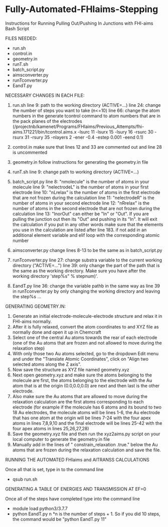 # Fully-Automated-FHIaims-Stepping
Instructions for Running Pulling Out/Pushing In Junctions with FHI-aims Bash Script

FILES NEEDED:
- run.sh
- control.in
- geometry.in
- runT.sh
- batch_script.py
- aimsconverter.py
- runTconverter.py
- EandT.py

NECESSARY CHANGES IN EACH FILE:
1. run.sh
    line 9: path to the working directory   (ACTIVE=...)
    line 24: change the number of steps you want to take    (n<=10)
    line 66: change the atom numbers in the generate tcontrol command to atom numbers that are in the pack planes of the electrodes     (/projectnb/kamenet/Programs/FHIaims/Previous_Attempts/fhi-aims.171221/bin/tcontrol.aims.x -lsurc 11 -lsurx 15 -lsury 16 -rsurc 30 -rsurx 31 -rsury 35 -nlayers 2 -ener -0.4 -estep 0.001 -eend 0.1)

2. control.in
    make sure that lines 12 and 33 are commented out and line 28 is uncommented

3. geometry.in
    follow instructions for generating the geometry.in file

4. runT.sh
    line 9: change path to working directory (ACTIVE=...)
    
5. batch_script.py
    line 8: "nmolecule" is the number of atoms in your molecule
	line 9: "nelectrodeL" is the number of atoms in your first electrode
	line 10: "nLrelax" is the number of atoms in the first electrode that are not frozen during the calculation
	line 11: "nelectrodeR" is the number of atoms in your second electrode 
	line 12: "nRrelax" is the number of atoms in the second electrode that are not frozen during the calculation
	line 13: "InorOut" can either be "In" or "Out". If you are pulling the junction out then its "Out" and pushing in its "In". It will exit the calculation if you put in any other words
    make sure that the elements you use in the calculation are listed after line 183. if not add in an additional element variable and elif loop with the corresponding atomic number

6. aimsconverter.py
    change lines 8-13 to be the same as in batch_script.py
    
7. runTconverter.py
    line 27: change substra variable to the current working directory  ("ACTIVE=...")
    line 39: only change the part of the path that is the same as the working directory. Make sure you have after the working directory 'step%s" % stepnum)'. 
    
8. EandT.py
    line 36: change the variable pathb in the same way as line 39 in runTconverter.py by only changing the working directory and leaving the step%s ...
    

GENERATING GEOMETRY.IN:  
1. Generate an initial electrode-molecule-electrode structure and relax it in FHI-aims normally. 
2. After it is fully relaxed, convert the atom coordinates to and XYZ file as normally done and open it up in Chemcraft
3. Select one of the central Au atoms towards the rear of each electrode (one of the Au atoms that are frozen and not allowed to move during the relaxation step)
4. With only those two Au atoms selected, go to the dropdown Edit menu and under the "Translate Atomic Coordinates", click on "Align two selected atoms along the Z axis".
5. Now save the structure as XYZ file named geometry.xyz
6. Next open geometry.xyz and make sure the atoms belonging to the molecule are first, the atoms belonging to the electrode with the Au atom that is at the origin (0.0,0.0,0.0) are next and then last is the other electrode.
7. Also make sure the Au atoms that are allowed to move during the relaxation calculation are the first atoms corresponding to each electrode (for example if the molecule has 6 atoms and its bound to two 18 Au electrodes, the molecule atoms will be lines 1-6, the Au electrode that has one atom at the origin will be lines 7-24 with the four apex atoms in lines 7,8,9,10 and the final electrode will be lines 25-42 with the four apex atoms in lines 25,26,27,28)
8. Save the geometry.xyz file and then run the xyz2aims.py script on your local computer to generate the geometry.in file
9. Manually add in the lines of "  constrain_relaxation .true." below the Au atoms that are frozen during the relaxation calculation and save the file. 


RUNNING THE AUTOMATED FHIaims and AITRANSS CALCULATIONS

Once all that is set, type in to the command line
- qsub run.sh

GENERATING A TABLE OF ENERGIES AND TRANSMISSION AT EF=0

Once all of the steps have completed type into the command line
- module load python3/3.7.7
- python EandT.py n             *n is the number of steps + 1. So if you did 10 steps, the command would be "python EandT.py 11"
